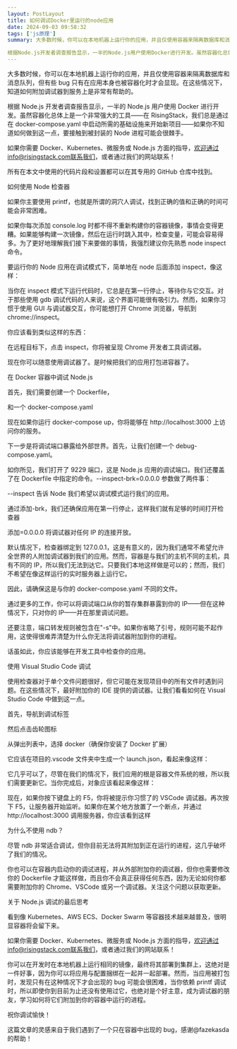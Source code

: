 ```yaml
---
layout: PostLayout
title: 如何调试Docker里运行的node应用
date: 2024-09-03 09:58:32
tags: ['js原理']
summary: 大多数时候，你可以在本地机器上运行你的应用，并且仅使用容器来隔离数据库和消息队列，但有些bug只有在应用本身也被容器化时才会显现。在这些情况下，知道如何附加调试器到服务上是非常有帮助的。

根据Node.js开发者调查报告显示，一半的Node.js用户使用Docker进行开发。虽然容器化总体上是一个非常强大的工具——在RisingStack，我们总是通过在docker-compose.yaml中启
---
```


大多数时候，你可以在本地机器上运行你的应用，并且仅使用容器来隔离数据库和消息队列，但有些 bug 只有在应用本身也被容器化时才会显现。在这些情况下，知道如何附加调试器到服务上是非常有帮助的。

根据 Node.js 开发者调查报告显示，一半的 Node.js 用户使用 Docker 进行开发。虽然容器化总体上是一个非常强大的工具——在 RisingStack，我们总是通过在 docker-compose.yaml 中启动所需的基础设施来开始新项目——如果你不知道如何做到这一点，要接触到被封装的 Node 进程可能会很棘手。

如果你需要 Docker、Kubernetes、微服务或 Node.js 方面的指导，欢迎通过info@risingstack.com联系我们，或者通过我们的网站联系！

所有在本文中使用的代码片段和设置都可以在其专用的 GitHub 仓库中找到。

如何使用 Node 检查器

如果你主要使用 printf，也就是所谓的洞穴人调试，找到正确的值和正确的时间可能会非常困难。

如果你每次添加 console.log 时都不得不重新构建你的容器镜像，事情会变得更糟。如果能够构建一次镜像，然后在运行时跳入其中，检查变量，可能会容易得多。为了更好地理解我们接下来要做的事情，我强烈建议你先熟悉 node inspect 命令。

要运行你的 Node 应用在调试模式下，简单地在 node 后面添加 inspect，像这样：

当你在 inspect 模式下运行代码时，它总是在第一行停止，等待你与它交互。对于那些使用 gdb 调试代码的人来说，这个界面可能很有吸引力。然而，如果你习惯于使用 GUI 与调试器交互，你可能想打开 Chrome 浏览器，导航到 chrome://inspect。

你应该看到类似这样的东西：

在远程目标下，点击 inspect，你将被呈现 Chrome 开发者工具调试器。

现在你可以随意使用调试器了。是时候把我们的应用打包进容器了。

在 Docker 容器中调试 Node.js

首先，我们需要创建一个 Dockerfile，

和一个 docker-compose.yaml

现在如果你运行 docker-compose up，你将能够在 http://localhost:3000 上访问你的服务。

下一步是将调试端口暴露给外部世界。首先，让我们创建一个 debug-compose.yaml。

如你所见，我们打开了 9229 端口，这是 Node.js 应用的调试端口。我们还覆盖了在 Dockerfile 中指定的命令。--inspect-brk=0.0.0.0 参数做了两件事：

--inspect 告诉 Node 我们希望以调试模式运行我们的应用。

通过添加-brk，我们还确保应用在第一行停止，这样我们就有足够的时间打开检查器

添加=0.0.0.0 将调试器对任何 IP 的连接开放。

默认情况下，检查器绑定到 127.0.0.1，这是有意义的，因为我们通常不希望允许全世界的人附加调试器到我们的应用。然而，容器是与我们的主机不同的主机，具有不同的 IP，所以我们无法到达它。只要我们本地这样做是可以的；然而，我们不希望在像这样运行的实时服务器上运行它。

因此，请确保这是与你的 docker-compose.yaml 不同的文件。

通过更多的工作，你可以将调试端口从你的暂存集群暴露到你的 IP——但在这种情况下，只对你的 IP——并在那里调试问题。

还要注意，端口转发规则被包含在"-s"中。如果你省略了引号，规则可能不起作用，这使得很难弄清楚为什么你无法将调试器附加到你的进程。

话虽如此，你应该能够在开发工具中检查你的应用。

使用 Visual Studio Code 调试

使用检查器对于单个文件问题很好，但它可能在发现项目中的所有文件时遇到问题。在这些情况下，最好附加你的 IDE 提供的调试器。让我们看看如何在 Visual Studio Code 中做到这一点。

首先，导航到调试标签

然后点击齿轮图标

从弹出列表中，选择 docker（确保你安装了 Docker 扩展）

它应该在项目的.vscode 文件夹中生成一个 launch.json，看起来像这样：

它几乎可以了，尽管在我们的情况下，我们应用的根是容器文件系统的根，所以我们需要更新它。当你完成后，对象应该看起来像这样：

现在，如果你按下键盘上的 F5，你将被提示你习惯了的 VSCode 调试器。再次按下 F5，让服务器开始监听。如果你在某个地方放置了一个断点，并通过 http://localhost:3000 调用服务器，你应该看到这样

为什么不使用 ndb？

尽管 ndb 非常适合调试，但你目前无法将其附加到正在运行的进程，这几乎破坏了我们的情况。

你也可以在容器内启动你的调试进程，并从外部附加你的调试器，但你也需要修改你的 Dockerfile 才能这样做，而且你不会真正获得任何东西，因为无论如何你都需要附加你的 Chrome、VSCode 或另一个调试器。关注这个问题以获取更新。

关于 Node.js 调试的最后思考

看到像 Kubernetes、AWS ECS、Docker Swarm 等容器技术越来越普及，很明显容器将会留下来。

如果你需要 Docker、Kubernetes、微服务或 Node.js 方面的指导，欢迎通过info@risingstack.com联系我们，或者通过我们的网站联系！

你可以在开发时在本地机器上运行相同的镜像，最终将其部署到集群上，这绝对是一件好事，因为你可以将应用与配置捆绑在一起并一起部署。然而，当应用被打包时，发现只有在这种情况下才会出现的 bug 可能会很困难，当你依赖 printf 调试时，所以即使你到目前为止还没有使用过它，也绝对是个好主意，成为调试器的朋友，学习如何将它们附加到你的容器中运行的进程。

祝你调试愉快！

这篇文章的灵感来自于我们遇到了一个只在容器中出现的 bug，感谢@fazekasda 的帮助！
